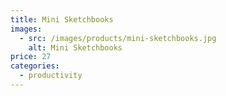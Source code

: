 ```yaml
---
title: Mini Sketchbooks
images:
  - src: /images/products/mini-sketchbooks.jpg
    alt: Mini Sketchbooks
price: 27
categories:
  - productivity
---
```



